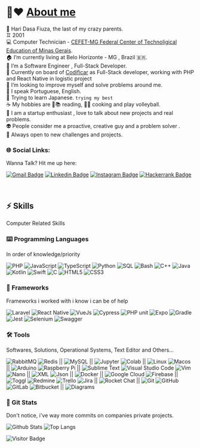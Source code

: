 #  👋❤️ [About me](https://github.com/7131HDMC)

🐍 Hari Dasa Fiuza, the last of my crazy parents.</br>
♊ 2001</br>
💻 Computer Technician - [CEFET-MG Federal Center of Technoligical Education of Minas Gerais](https://www.cefetmg.br).</br>
🏠 I’m currently living at Belo Horizonte - MG , Brazil 🇧🇷. <br/>
🎯 I’m a Software Engineer , Full-Stack Developer.<br/>
💸 Currently on board of [Codificar](https://codificar.com.br) as Full-Stack developer, working with PHP and React Native in logistic project</br>
🔭 I’m looking to improve myself and solve problems around me.<br/>
👄 I speak Portuguese, English.</br>
💬 Trying to learn Japanese. `trying my best`<br/>
☕ My hobbies are 📖📚 reading, 🍳🔪 cooking and play volleyball.</br>
👥 I am a startup enthusiast , love to talk about new projects and real problems.</br> 
👽 People consider me a proactive, creative guy and a problem solver .</br>
🚪 Always open to new challenges and projects.</br>

### 🌐 Social Links:

Wanna Talk? Hit me up here:

[![Gmail Badge](https://img.shields.io/badge/-haridasafiuza@gmail.com-c14438?style=flat-square&logo=Gmail&logoColor=white&link=mailto:haridasafiuza@gmail.com)](mailto:haridasafiuza@gmail.com)
[![Linkedin Badge](https://img.shields.io/badge/-hari-blue?style=flat-square&logo=Linkedin&logoColor=white&link=https://www.linkedin.com/in/hari-dasa-fiuza-183171164)](https://www.linkedin.com/in/hari-dasa-fiuza-183171164)
[![Instagram Badge](https://img.shields.io/badge/-hari_dade-8a3ab9?style=flat-square&logo=instagram&logoColor=white&link=https://instagram.com/hari_dade/)](https://instagram.com/hari_dade/)
[![Hackerrank Badge](https://img.shields.io/badge/-Hackerrank-2EC866?style=for-the-badge&logo=HackerRank&logoColor=white)](https://www.hackerrank.com/haridasafiuza)

</br>

## ⚡ Skills
Computer Related Skills

### ⌨️ Programming Languages
In order of knowledge/priority

![PHP](https://img.shields.io/badge/-PHP-black?style=for-the-badge&logo=php)
![JavaScript](https://img.shields.io/badge/-JavaScript-black?style=for-the-badge&logo=javascript)
![TypeScript](https://img.shields.io/badge/-TypeScript-black?style=for-the-badge&logo=typescript)
![Python](https://img.shields.io/badge/-Python-black?style=for-the-badge&logo=Python)
![SQL](https://img.shields.io/badge/-SQL-black?style=for-the-badge&logo=sql)
![Bash](https://img.shields.io/badge/-Bash-black?style=for-the-badge&logo=gnubash)
![C++](https://img.shields.io/badge/-C++-black?style=for-the-badge&logo=cplusplus)
![Java](https://img.shields.io/badge/-Java-black?style=for-the-badge&logo=java)
![Kotlin](https://img.shields.io/badge/-kotlin-black?style=for-the-badge&logo=kotlin)
![Swift](https://img.shields.io/badge/-Swift-black?style=for-the-badge&logo=Swift)
![C](https://img.shields.io/badge/-C-black?style=for-the-badge&logo=c)
![HTML5](https://img.shields.io/badge/-HTML5-black?style=for-the-badge&logo=html5)
![CSS3](https://img.shields.io/badge/-CSS3-black?style=for-the-badge&logo=css3)

### 🧠 Frameworks
Frameworks i worked with i know i can be of help

![Laravel](https://img.shields.io/badge/-Laravel-black?style=for-the-badge&logo=laravel)
![React Native](https://img.shields.io/badge/-React%20Native-black?style=for-the-badge&logo=react)
![VueJs](https://img.shields.io/badge/-VueJs-black?style=for-the-badge&logo=vuedotjs)
![Cypress](https://img.shields.io/badge/Cypress-black?style=for-the-badge&logo=cypress&logoColor=white)
![PHP unit](https://img.shields.io/badge/-PHPUnit-black?style=for-the-badge&logo=phpuinit)
![Expo](https://img.shields.io/badge/Expo-black?style=for-the-badge&logo=expo&logoColor=white)
![Gradle](https://img.shields.io/badge/gradle-black?style=for-the-badge&logo=gradle&logoColor=white)
![Jest](https://img.shields.io/badge/jest-black?style=for-the-badge&logo=jest&logoColor=white)
![Selenium](https://img.shields.io/badge/Selenium-black?style=for-the-badge&logo=Selenium&logoColor=white)
![Swagger](https://img.shields.io/badge/Swagger-black?style=for-the-badge&logo=Swagger&logoColor=white)

### 🛠️ Tools
Softwares, Solutions, Operational Systems, Text Editor and Others...

![RabbitMQ](https://img.shields.io/badge/-RabbitMQ-black?style=for-the-badge&logo=rabbitmq)
![Redis](https://img.shields.io/badge/-Redis-black?style=for-the-badge&logo=Redis)
||
![MySQL](https://img.shields.io/badge/Mysql-black?style=for-the-badge&logo=mysql)
||
![Jupyter](https://img.shields.io/badge/-Jupyter-black?style=for-the-badge&logo=jupyter)
![Colab](https://img.shields.io/badge/Colab-black?style=for-the-badge&logo=googlecolab&color=black)
||
![Linux](https://img.shields.io/badge/-Linux-black?style=for-the-badge&logo=linux)
![Macos](https://img.shields.io/badge/-Macos-black?style=for-the-badge&logo=apple)
|| 
![Arduino](https://img.shields.io/badge/Arduino-black?style=for-the-badge&logo=Arduino&logoColor=white)
![Raspberry Pi](https://img.shields.io/badge/Raspberry%20Pi-black?style=for-the-badge&logo=Raspberry%20Pi&logoColor=white)
||
![Sublime Text](https://img.shields.io/badge/-Sublime%20Text-black?style=for-the-badge&logo=sublimetext)
![Visual Studio Code](https://img.shields.io/badge/-Visual%20Studio%20Code-black?style=for-the-badge&logo=visualstudiocode)
![Vim](https://img.shields.io/badge/-Vim-black?style=for-the-badge&logo=vim)
![Nano](https://img.shields.io/badge/-Nano-black?style=for-the-badge&logo=nano)
||
![XML](https://img.shields.io/badge/-Xml-black?style=for-the-badge&logo=Xml)
![Json](https://img.shields.io/badge/-Json-black?style=for-the-badge&logo=json)
 ||
![Docker](https://img.shields.io/badge/-Docker-black?style=for-the-badge&logo=docker)
 ||
![Google Cloud](https://img.shields.io/badge/Google%20Cloud-black?style=for-the-badge&logo=google-cloud)
![Firebase](https://img.shields.io/badge/Firebase-black?style=for-the-badge&logo=firebase)
 ||
![Toggl](https://img.shields.io/badge/-Toggl-black?style=for-the-badge&logo=toggl)
![Redmine](https://img.shields.io/badge/-Redmine-black?style=for-the-badge&logo=redmine)
![Trello](https://img.shields.io/badge/-Trello-black?style=for-the-badge&logo=trello)
![Jira](https://img.shields.io/badge/-Jira-black?style=for-the-badge&logo=jira)
||
![Rocket Chat](https://img.shields.io/badge/-Rocket%20Chat-black?style=for-the-badge&logo=rocketdotchat)
||
![Git](https://img.shields.io/badge/-Git-black?style=for-the-badge&logo=git)
![GitHub](https://img.shields.io/badge/-GitHub-black?style=for-the-badge&logo=github)
![GitLab](https://img.shields.io/badge/-GitLab-black?style=for-the-badge&logo=gitlab)
![Bitbucket](https://img.shields.io/badge/-BitBucket-black?style=for-the-badge&logo=bitbucket)
||
![Diagrams](https://img.shields.io/badge/-Diagrams(UML)-black?style=for-the-badge&logo=diagrams.net)


### 🧿 Git Stats

Don't notice, i've way more commits on companies private projects.

![Github Stats](https://github-readme-stats.vercel.app/api?username=7131HDMC&count_private=true&show_icons=true&theme=gotham&include_all_commits=true)
![Top Langs](https://github-readme-stats.vercel.app/api/top-langs/?username=7131HDMC&layout=compact&theme=gotham)

![Visitor Badge](https://visitor-badge.laobi.icu/badge?page_id=7131HDMC.7131HDMC&theme=gotham)
